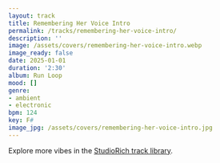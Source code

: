 ```yaml
---
layout: track
title: Remembering Her Voice Intro
permalink: /tracks/remembering-her-voice-intro/
description: ''
image: /assets/covers/remembering-her-voice-intro.webp
image_ready: false
date: 2025-01-01
duration: '2:30'
album: Run Loop
mood: []
genre:
- ambient
- electronic
bpm: 124
key: F#
image_jpg: /assets/covers/remembering-her-voice-intro.jpg
---
```


Explore more vibes in the [StudioRich track library](/tracks/).
